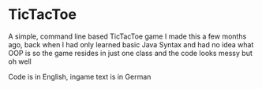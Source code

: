 # TicTacToe
A simple, command line based TicTacToe game
I made this a few months ago, back when I had only learned basic Java Syntax and had no idea what OOP is
so the game resides in just one class and the code looks messy but oh well

Code is in English, ingame text is in German
